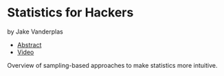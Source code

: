 # Statistics for Hackers

by Jake Vanderplas

- [Abstract](https://us.pycon.org/2016/schedule/presentation/1576/)
- [Video](https://www.youtube.com/watch?v=-7I7MWTX0gA)

Overview of sampling-based approaches to make statistics more intuitive.
